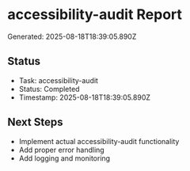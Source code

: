 # accessibility-audit Report

Generated: 2025-08-18T18:39:05.890Z

## Status
- Task: accessibility-audit
- Status: Completed
- Timestamp: 2025-08-18T18:39:05.890Z

## Next Steps
- Implement actual accessibility-audit functionality
- Add proper error handling
- Add logging and monitoring
